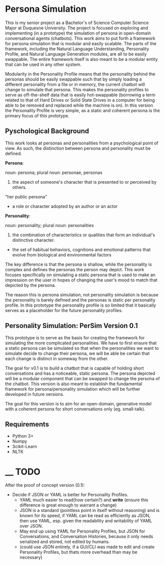 Persona Simulation
==

This is my senior project as a Bachelor's of Science Computer Science Major at Duquesne University.
The project is focused on exploring and implementing (in a prototype) the simulation of persona in open-domain conversational agents (chatbots).
This work aims to put forth a framework for persona simulation that is modular and easily scalable.
The parts of the framework, including the Natural Language Understanding, Personality Profile, and Natural Language Generation modules, are all to be easily swappable.
The entire framework itself is also meant to be a modular entity that can be used in any other system.

Modularity in the Personality Profile means that the personality behind the personas should be easily swappable such that by simply loading a different personality from a file or in memory, the current chatbot will change to simulate that persona.
This makes the personality profiles to serve as off-the-shelf data that is easily hot-swappable (borrowing a term related to that of Hard Drives or Solid State Drives in a computer for being able to be removed and replaced while the machine is on).
In this version the Personality Profile is very simple, as a static and coherent persona is the primary focus of this prototype.

Pyschological Background
--
This work looks at personas and personalities from a psychological point of view.
As such, the distinction between persona and personality must be defined.

**Persona**:

noun: persona; plural noun: personae, personas

1. the aspect of someone's character that is presented to or perceived by others.

"her public persona"

- a role or character adopted by an author or an actor

**Personality**:

noun: personality; plural noun: personalities

1. the combination of characteristics or qualities that form an individual's distinctive character.

- the set of habitual behaviors, cognitions and emotional patterns that evolve from biological and environmental factors 

The key difference is that the persona is shallow, while the personality is complex and defines the personas the person may depict.
This work focuses specifically on simulating a static persona that is used to make an impression on the user in hopes of changing the user's mood to match that depicted by the persona.

The reason this is persona simulation, not personality simulation is because the personality is barely defined and the personas is static per personality profile.
In this prototype the personality profile is so limited that it basically serves as a placeholder for the future personality profiles.

Personality Simulation: PerSim Version 0.1
--
This prototype is to serve as the basis for creating the framework for simulating the more complicated personalities.
We have to first ensure that a static persona can be simulated so that when the personalities we want to simulate decide to change their persona, we will be able be certain that each change is distinct in someway from the other.

The goal for v0.1 is to build a chatbot that is capable of holding short conversations and has a noticeable, static persona.
The persona depicted will be a modular component that can be swapped to change the persona of the chatbot.
This version is also meant to establish the fundamental framework for persona/personality simulation which will be further developed in future versions.

The goal for this version is to aim for an open-domain, generative model with a coherent persona for short conversations only (eg. small-talk).

Requirements
--
- Python 3+
- Numpy
- Scikit-Learn
- NLTK

__
TODO
==
After the proof of concept version (0.1):
- Decide if JSON or YAML is better for Personality Profiles.
    + YAML much easier to read(how certain?) and __write__ (ensure this difference is great enough to warrant a change)
    + JSON is a standard (pointless point in itself without reasoning) and is known for its speed, if YAML can  be read as efficiently as JSON, then use YAML, esp. given the readability and writability of YAML over JSON.
    + May end up using YAML for Personality Profiles, but JSON for Conversations, and Conversation Histories, because it only needs serialized and stored, not edited by humans.
    + (could use JSON entirely, if a GUI/CLI was made to edit and create Personality Profiles, but thats more overhead than may be necessary)
